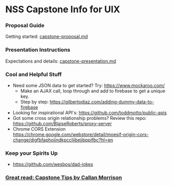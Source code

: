 # NSS Capstone Info for UIX

### Proposal Guide
  Getting started: <a href="capstone-proposal.md">capstone-proposal.md</a>
### Presentation Instructions
  Expectations and details: <a href="capstone-presentation.md">capstone-presentation.md</a>

### Cool and Helpful Stuff

* Need some JSON data to get started? Try: https://www.mockaroo.com/
    * Make an AJAX call, loop through and add to firebase to get a unique key.
    * Step by step: https://gilbertodiaz.com/adding-dummy-data-to-firebase
* Looking for inspirational API's: https://github.com/toddmotto/public-apis
* Got some cross origin relationship problems? Review this repo: https://github.com/BlaiseRoberts/proxy-server
* Chrome CORS Extension https://chrome.google.com/webstore/detail/moesif-origin-cors-change/digfbfaphojjndkpccljibejjbppifbc?hl=en


### Keep your Spirits Up
* https://github.com/wesbos/dad-jokes


### <a href="https://docs.google.com/document/d/1QNOeCBsw4tMSl-5xp1nF65Z8Ot0FqZBrJYXu_Nsa_Uc/edit?usp=sharing">Great read: Capstone Tips by Callan Morrison</a>

